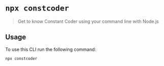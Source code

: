 # `npx constcoder`

> Get to know Constant Coder using your command line with Node.js

## Usage

To use this CLI run the following command:

```sh
npx constcoder
```
